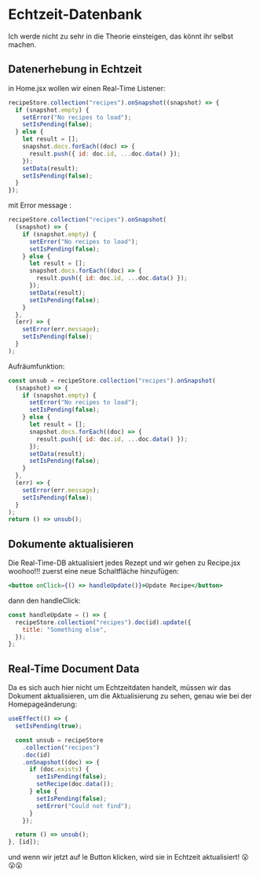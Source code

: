 # Echtzeit-Datenbank

Ich werde nicht zu sehr in die Theorie einsteigen, das könnt ihr selbst machen.

## Datenerhebung in Echtzeit

in Home.jsx wollen wir einen Real-Time Listener:

```jsx
recipeStore.collection("recipes").onSnapshot((snapshot) => {
  if (snapshot.empty) {
    setError("No recipes to load");
    setIsPending(false);
  } else {
    let result = [];
    snapshot.docs.forEach((doc) => {
      result.push({ id: doc.id, ...doc.data() });
    });
    setData(result);
    setIsPending(false);
  }
});
```

mit Error message :

```jsx
recipeStore.collection("recipes").onSnapshot(
  (snapshot) => {
    if (snapshot.empty) {
      setError("No recipes to load");
      setIsPending(false);
    } else {
      let result = [];
      snapshot.docs.forEach((doc) => {
        result.push({ id: doc.id, ...doc.data() });
      });
      setData(result);
      setIsPending(false);
    }
  },
  (err) => {
    setError(err.message);
    setIsPending(false);
  }
);
```

Aufräumfunktion:

```jsx
const unsub = recipeStore.collection("recipes").onSnapshot(
  (snapshot) => {
    if (snapshot.empty) {
      setError("No recipes to load");
      setIsPending(false);
    } else {
      let result = [];
      snapshot.docs.forEach((doc) => {
        result.push({ id: doc.id, ...doc.data() });
      });
      setData(result);
      setIsPending(false);
    }
  },
  (err) => {
    setError(err.message);
    setIsPending(false);
  }
);
return () => unsub();
```

## Dokumente aktualisieren

Die Real-Time-DB aktualisiert jedes Rezept und wir gehen zu Recipe.jsx woohoo!!!
zuerst eine neue Schaltfläche hinzufügen:

```jsx
<button onClick={() => handleUpdate()}>Update Recipe</button>
```

dann den handleClick:

```jsx
const handleUpdate = () => {
  recipeStore.collection("recipes").doc(id).update({
    title: "Something else",
  });
};
```

## Real-Time Document Data

Da es sich auch hier nicht um Echtzeitdaten handelt, müssen wir das Dokument aktualisieren, um die Aktualisierung zu sehen, genau wie bei der Homepageänderung:

```jsx
useEffect(() => {
  setIsPending(true);

  const unsub = recipeStore
    .collection("recipes")
    .doc(id)
    .onSnapshot((doc) => {
      if (doc.exists) {
        setIsPending(false);
        setRecipe(doc.data());
      } else {
        setIsPending(false);
        setError("Could not find");
      }
    });

  return () => unsub();
}, [id]);
```

und wenn wir jetzt auf le Button klicken, wird sie in Echtzeit aktualisiert! 😮😮😮
